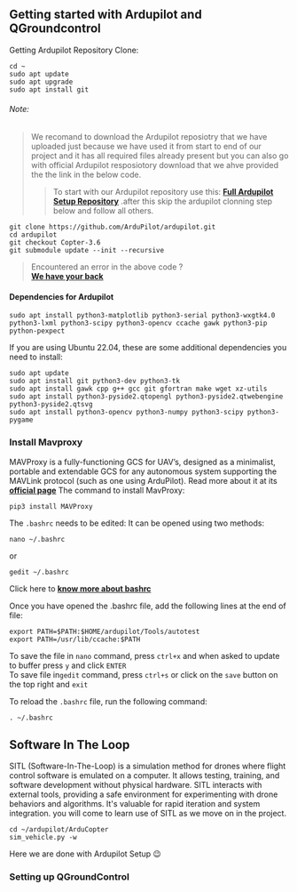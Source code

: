 ## Getting started with Ardupilot and QGroundcontrol  
Getting Ardupilot Repository Clone:   
```
cd ~
sudo apt update
sudo apt upgrade
sudo apt install git
```
###### Note:
> We recomand to  download the Ardupilot reposiotry that we have uploaded just because we have used it from start to end of our project and it has all required files already present but you can also go with official Ardupilot resposiotory download that we ahve provided the the link in the below code.
>> To start with our Ardupilot repository use this:
>> __[Full Ardupilot Setup Repository](https://github.com)__
.after this skip the ardupilot clonning step below and follow all others.

```
git clone https://github.com/ArduPilot/ardupilot.git
cd ardupilot
git checkout Copter-3.6
git submodule update --init --recursive
```
> Encountered an error in the above code ?  
> __[We have your back ](https://github.com)__
#### Dependencies for Ardupilot
```
sudo apt install python3-matplotlib python3-serial python3-wxgtk4.0 python3-lxml python3-scipy python3-opencv ccache gawk python3-pip python-pexpect
```

If you are using Ubuntu 22.04, these are some additional dependencies you need to install:
```
sudo apt update
sudo apt install git python3-dev python3-tk
sudo apt install gawk cpp g++ gcc git gfortran make wget xz-utils
sudo apt install python3-pyside2.qtopengl python3-pyside2.qtwebengine python3-pyside2.qtsvg
sudo apt install python3-opencv python3-numpy python3-scipy python3-pygame
```

### Install Mavproxy
MAVProxy is a fully-functioning GCS for UAV’s, designed as a minimalist, portable and extendable GCS for any autonomous system supporting the MAVLink protocol (such as one using ArduPilot). 
Read more about it at its __[official page](https://ardupilot.org/mavproxy/)__
The command to install MavProxy:
```
pip3 install MAVProxy
```

The `.bashrc` needs to be edited:
It can be opened using two methods: 
```
nano ~/.bashrc
```
or
```
gedit ~/.bashrc
```
Click here to __[know more about bashrc](https://github.com)__

Once you have opened the .bashrc file, add the following lines at the end of file:
```
export PATH=$PATH:$HOME/ardupilot/Tools/autotest
export PATH=/usr/lib/ccache:$PATH
```
To save the file in `nano` command, press `ctrl+x` and when asked to update to buffer press `y` and click `ENTER`  
To save file in`gedit` command, press `ctrl+s` or click on the `save` button on the top right and `exit`

To reload the `.bashrc` file, run the following command:
```
. ~/.bashrc
```
## Software In The Loop
SITL (Software-In-The-Loop) is a simulation method for drones where flight control software is emulated on a computer. It allows testing, training, and software development without physical hardware. SITL interacts with external tools, providing a safe environment for experimenting with drone behaviors and algorithms. It's valuable for rapid iteration and system integration.
you will come to learn use of SITL as we move on in the project.
```
cd ~/ardupilot/ArduCopter
sim_vehicle.py -w
```
Here we are done with Ardupilot Setup :wink:
### Setting up QGroundControl 
